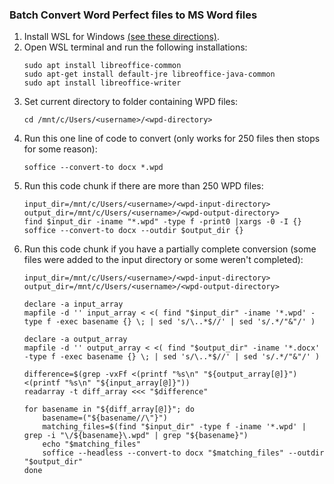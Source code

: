 ### Batch Convert Word Perfect files to MS Word files

1. Install WSL for Windows [(see these directions)](https://github.com/cookcountyil-public-defender/wiki/blob/main/installation-guides/setup-python.md#install-windows-subsystem-for-linux-and-homebrew).
2. Open WSL terminal and run the following installations:
	```
	sudo apt install libreoffice-common
	sudo apt-get install default-jre libreoffice-java-common
	sudo apt install libreoffice-writer
	```
3. Set current directory to folder containing WPD files:
	```
	cd /mnt/c/Users/<username>/<wpd-directory>
	```
4. Run this one line of code to convert (only works for 250 files then stops for some reason):
	```
	soffice --convert-to docx *.wpd
	```
 5. Run this code chunk if there are more than 250 WPD files:
	```
	input_dir=/mnt/c/Users/<username>/<wpd-input-directory>
	output_dir=/mnt/c/Users/<username>/<wpd-output-directory>
	find $input_dir -iname "*.wpd" -type f -print0 |xargs -0 -I {} soffice --convert-to docx --outdir $output_dir {}
 	```
 6. Run this code chunk if you have a partially complete conversion (some files were added to the input directory or some weren't completed):
	```
	input_dir=/mnt/c/Users/<username>/<wpd-input-directory>
	output_dir=/mnt/c/Users/<username>/<wpd-output-directory>
	
	declare -a input_array
	mapfile -d '' input_array < <( find "$input_dir" -iname '*.wpd' -type f -exec basename {} \; | sed 's/\..*$//' | sed 's/.*/"&"/' )
	
	declare -a output_array
	mapfile -d '' output_array < <( find "$output_dir" -iname '*.docx' -type f -exec basename {} \; | sed 's/\..*$//' | sed 's/.*/"&"/' )
	
	difference=$(grep -vxFf <(printf "%s\n" "${output_array[@]}") <(printf "%s\n" "${input_array[@]}"))
	readarray -t diff_array <<< "$difference"
	
	for basename in "${diff_array[@]}"; do
	    basename=("${basename//\"}")
	    matching_files=$(find "$input_dir" -type f -iname '*.wpd' | grep -i "\/${basename}\.wpd" | grep "${basename}")
	    echo "$matching_files"
	    soffice --headless --convert-to docx "$matching_files" --outdir "$output_dir"
	done
 	```

